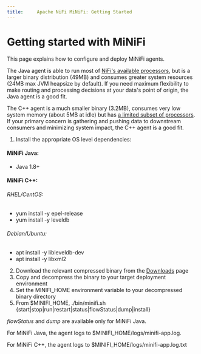 ```yaml
---
title:     Apache NiFi MiNiFi: Getting Started
---
```


# Getting started with MiNiFi

This page explains how to configure and deploy MiNiFi agents.

The Java agent is able to run most of [NiFi's available processors](http://nifi.apache.org/docs.html), but is a larger binary distribution (49MB) and consumes greater system resources (24MB max JVM heapsize by default). If you need maximum flexibility to make routing and processing decisions at your data's point of origin, the Java agent is a good fit.

The C++ agent is a much smaller binary (3.2MB), consumes very low system memory (about 5MB at idle) but has [a limited subset of processors](https://github.com/apache/nifi-minifi-cpp#caveats). If your primary concern is gathering and pushing data to downstream consumers and minimizing system impact, the C++ agent is a good fit.


1. Install the appropriate OS level dependencies:

  #### MiNiFi Java:

  - Java 1.8+

  #### MiNiFi C++:
   ###### RHEL/CentOS:
   - yum install -y epel-release
   - yum install -y leveldb

   ###### Debian/Ubuntu:
   - apt install -y libleveldb-dev
   - apt install -y libxml2
2. Download the relevant compressed binary from the [Downloads](download.html) page 
3. Copy and decompress the binary to your target deployment environment
4. Set the MINIFI_HOME environment variable to your decompressed binary directory
5. From $MINIFI_HOME, ./bin/minifi.sh {start|stop|run|restart|status|flowStatus|dump|install}

*flowStatus* and *dump* are available only for MiNiFi Java.

For MiNiFi Java, the agent logs to $MINIFI_HOME/logs/minifi-app.log.

For MiNiFi C++, the agent logs to $MINIFI_HOME/logs/minifi-app.log.txt
